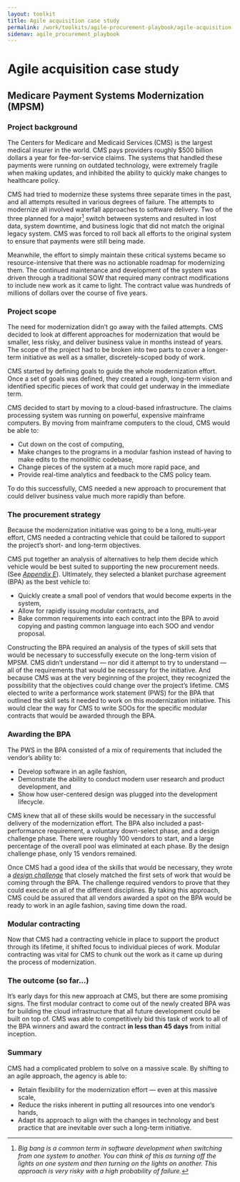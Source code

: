 ```yaml
---
layout: toolkit
title: Agile acquisition case study
permalink: /work/toolkits/agile-procurement-playbook/agile-acquisition-case-study
sidenav: agile_procurement_playbook
---
```


# Agile acquisition case study

## Medicare Payment Systems Modernization (MPSM)

### Project background

The Centers for Medicare and Medicaid Services (CMS) is the largest
medical insurer in the world. CMS pays providers roughly \$500 billion
dollars a year for fee-for-service claims. The systems that handled
these payments were running on outdated technology, were extremely
fragile when making updates, and inhibited the ability to quickly make
changes to healthcare policy.

CMS had tried to modernize these systems three separate times in the
past, and all attempts resulted in various degrees of failure. The
attempts to modernize all involved waterfall approaches to software
delivery. Two of the three planned for a major[^1] switch between
systems and resulted in lost data, system downtime, and business logic
that did not match the original legacy system. CMS was forced to roll
back all efforts to the original system to ensure that payments were
still being made.

Meanwhile, the effort to simply maintain these critical systems became
so resource-intensive that there was no actionable roadmap for
modernizing them. The continued maintenance and development of the
system was driven through a traditional SOW that required many contract
modifications to include new work as it came to light. The contract
value was hundreds of millions of dollars over the course of five years.

### Project scope

The need for modernization didn’t go away with the failed attempts. CMS
decided to look at different approaches for modernization that would be
smaller, less risky, and deliver business value in months instead of
years. The scope of the project had to be broken into two parts to cover
a longer-term initiative as well as a smaller, discretely-scoped body of
work.

CMS started by defining goals to guide the whole modernization effort.
Once a set of goals was defined, they created a rough, long-term vision
and identified specific pieces of work that could get underway in the
immediate term.

CMS decided to start by moving to a cloud-based infrastructure. The
claims processing system was running on powerful, expensive mainframe
computers. By moving from mainframe computers to the cloud, CMS would be
able to:

-   Cut down on the cost of computing,
-   Make changes to the programs in a modular fashion instead of having
    to make edits to the monolithic codebase,
-   Change pieces of the system at a much more rapid pace, and
-   Provide real-time analytics and feedback to the CMS policy team.

To do this successfully, CMS needed a new approach to procurement that
could deliver business value much more rapidly than before.

### The procurement strategy

Because the modernization initiative was going to be a long, multi-year
effort, CMS needed a contracting vehicle that could be tailored to
support the project’s short- and long-term objectives.

CMS put together an analysis of alternatives to help them decide which
vehicle would be best suited to supporting the new procurement needs.
(See [*Appendix
E*](/work/toolkits/agile-procurement-playbook/appendix#appendix-e-sample-analysis-of-procurement-options)). Ultimately,
they selected a blanket purchase agreement (BPA) as the best vehicle to:

-   Quickly create a small pool of vendors that would become experts in
    the system,
-   Allow for rapidly issuing modular contracts, and
-   Bake common requirements into each contract into the BPA to avoid
    copying and pasting common language into each SOO and vendor
    proposal.

Constructing the BPA required an analysis of the types of skill sets
that would be necessary to successfully execute on the long-term vision
of MPSM. CMS didn’t understand — nor did it attempt to try to understand
— all of the requirements that would be necessary for the initiative.
And because CMS was at the very beginning of the project, they
recognized the possibility that the objectives could change over the
project’s lifetime. CMS elected to write a performance work statement
(PWS) for the BPA that outlined the skill sets it needed to work on this
modernization initiative. This would clear the way for CMS to write SOOs
for the specific modular contracts that would be awarded through the
BPA.

### Awarding the BPA

The PWS in the BPA consisted of a mix of requirements that included the
vendor’s ability to:

-   Develop software in an agile fashion,
-   Demonstrate the ability to conduct modern user research and product
    development, and
-   Show how user-centered design was plugged into the development
    lifecycle.

CMS knew that all of these skills would be necessary in the successful
delivery of the modernization effort. The BPA also included a
past-performance requirement, a voluntary down-select phase, and a
design challenge phase. There were roughly 100 vendors to start, and a
large percentage of the overall pool was eliminated at each phase. By
the design challenge phase, only 15 vendors remained.

Once CMS had a good idea of the skills that would be necessary, they
wrote a [*design challenge*](#appendix-d-example-design-challenges) that
closely matched the first sets of work that would be coming through the
BPA. The challenge required vendors to prove that they could execute on
all of the different disciplines. By taking this approach, CMS could be
assured that all vendors awarded a spot on the BPA would be ready to
work in an agile fashion, saving time down the road.

### Modular contracting

Now that CMS had a contracting vehicle in place to support the product
through its lifetime, it shifted focus to individual pieces of work.
Modular contracting was vital for CMS to chunk out the work as it came
up during the process of modernization.

### The outcome (so far…)

It’s early days for this new approach at CMS, but there are some
promising signs. The first modular contract to come out of the newly
created BPA was for building the cloud infrastructure that all future
development could be built on top of. CMS was able to competitively bid
this task of work to all of the BPA winners and award the contract **in
less than 45 days** from initial inception.

### Summary

CMS had a complicated problem to solve on a massive scale. By shifting
to an agile approach, the agency is able to:

-   Retain flexibility for the modernization effort — even at this
    massive scale,
-   Reduce the risks inherent in putting all resources into one vendor’s
    hands,
-   Adapt its approach to align with the changes in technology and best
    practice that are inevitable over such a long-term initiative.


[^1]: *Big bang is a common term in software development when switching
    from one system to another. You can think of this as turning off the
    lights on one system and then turning on the lights on another. This
    approach is very risky with a high probability of failure.*
